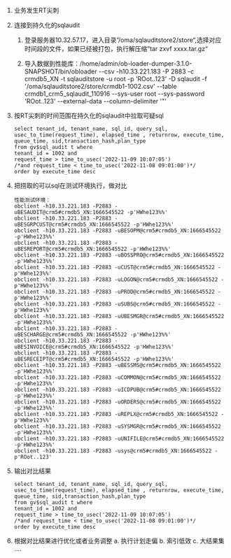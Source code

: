 1. 业务发生RT尖刺

2. 连接到持久化的sqlaudit
   
   1. 登录服务器10.32.57.17，进入目录”/oma/sqlauditstore2/store“,选择对应时间段的文件，如果已经被打包，执行解压缩”tar zxvf xxxx.tar.gz“
   
   2. 导入数据到性能库：/home/admin/ob-loader-dumper-3.1.0-SNAPSHOT/bin/obloader --csv -h10.33.221.183 -P 2883 -c crmdb5_XN -t sqlauditstore -u root -p 'ROot..123' -D sqlaudit -f '/oma/sqlauditstore2/store/crmdb1-1002.csv'  --table crmdb1_crm5_sqlaudit_110916 --sys-user root --sys-password 'ROot..123' --external-data   --column-delimiter '"'

3. 按RT尖刺的时间范围在持久化的sqlaudit中拉取可疑sql
   
   ```plsql
   select tenant_id, tenant_name, sql_id, query_sql, usec_to_time(request_time), elapsed_time , returnrow, execute_time, queue_time, sid,transaction_hash,plan_type 
   from gv$sql_audit t where 
   tenant_id = 1002 and
   request_time > time_to_usec('2022-11-09 10:07:05')
   /*and request_time < time_to_usec('2022-11-08 09:01:00')*/
   order by execute_time desc
   ```

4. 把捞取的可以sql在测试环境执行，做对比
   
   ```
   性能测试环境：
   obclient -h10.33.221.183 -P2883 -uBESAUDIT@crm5#crmdb5_XN:1666545522 -p'HWhe123%%'   
   obclient -h10.33.221.183 -P2883 -uBESGRPCUST@crm5#crmdb5_XN:1666545522 -p'HWhe123%%'   
   obclient -h10.33.221.183 -P2883 -uBESOPM@crm5#crmdb5_XN:1666545522 -p'HWhe123%%'                
   obclient -h10.33.221.183 -P2883 -uBESREPORT@crm5#crmdb5_XN:1666545522 -p'HWhe123%%'    
   obclient -h10.33.221.183 -P2883 -uBOSSPRO@crm5#crmdb5_XN:1666545522 -p'HWhe123%%'  
   obclient -h10.33.221.183 -P2883 -uCUST@crm5#crmdb5_XN:1666545522 -p'HWhe123%%'   
   obclient -h10.33.221.183 -P2883 -uLOGON@crm5#crmdb5_XN:1666545522 -p'HWhe123%%'   
   obclient -h10.33.221.183 -P2883 -uPROD@crm5#crmdb5_XN:1666545522 -p'HWhe123%%'   
   obclient -h10.33.221.183 -P2883 -uSUBS@crm5#crmdb5_XN:1666545522 -p'HWhe123%%'   
   obclient -h10.33.221.183 -P2883 -uUBESMGR@crm5#crmdb5_XN:1666545522 -p'HWhe123%%' 
   obclient -h10.33.221.183 -P2883 -uBESCHARGE@crm5#crmdb5_XN:1666545522 -p'HWhe123%%'   
   obclient -h10.33.221.183 -P2883 -uBESINVOICE@crm5#crmdb5_XN:1666545522 -p'HWhe123%%' 
   obclient -h10.33.221.183 -P2883 -uBESRECEIPT@crm5#crmdb5_XN:1666545522 -p'HWhe123%%'  
   obclient -h10.33.221.183 -P2883 -uBESSMS@crm5#crmdb5_XN:1666545522 -p'HWhe123%%'      
   obclient -h10.33.221.183 -P2883 -uCOMMON@crm5#crmdb5_XN:1666545522 -p'HWhe123%%'  
   obclient -h10.33.221.183 -P2883 -uICDPUB@crm5#crmdb5_XN:1666545522 -p'HWhe123%%' 
   obclient -h10.33.221.183 -P2883 -uORDERS@crm5#crmdb5_XN:1666545522 -p'HWhe123%%'    
   obclient -h10.33.221.183 -P2883 -uREPLX@crm5#crmdb5_XN:1666545522 -p'HWhe123%%'  
   obclient -h10.33.221.183 -P2883 -uSYSMGR@crm5#crmdb5_XN:1666545522 -p'HWhe123%%'  
   obclient -h10.33.221.183 -P2883 -uUNIFILE@crm5#crmdb5_XN:1666545522 -p'HWhe123%%'  
   obclient -h10.33.221.183 -P2883 -usys@crm5#crmdb5_XN:1666545522 -p'ROot..123'
   ```

5. 输出对比结果
   
   ```
   select tenant_id, tenant_name, sql_id, query_sql, usec_to_time(request_time), elapsed_time , returnrow, execute_time, queue_time, sid,transaction_hash,plan_type 
   from gv$sql_audit t where 
   tenant_id = 1002 and
   request_time > time_to_usec('2022-11-09 10:07:05')
   /*and request_time < time_to_usec('2022-11-08 09:01:00')*/
   order by execute_time desc
   ```

6. 根据对比结果进行优化或者业务调整
   a. 执行计划走偏
   b. 索引低效
   c. 大结果集
   ....
